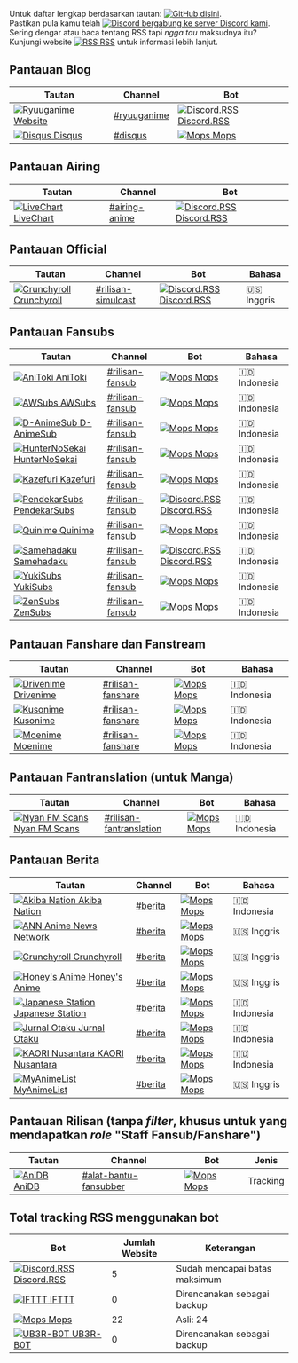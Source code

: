 Untuk daftar lengkap berdasarkan tautan: [![GitHub](https://www.google.com/s2/favicons?domain=github.com) disini](https://github.com/nattadasu/Ryuuganime/blob/master/Assets/RSS%20Watchlist/RSS.md "Klik untuk loncat ke laman dituju").<br>
Pastikan pula kamu telah [![Discord](https://www.google.com/s2/favicons?domain=discordapp.com) bergabung ke server Discord kami](https://discord.gg/nWHwkuT "Klik untuk bergabung").<br>
Sering dengar atau baca tentang RSS tapi _ngga tau_ maksudnya itu? Kunjungi website [![RSS](https://www.google.com/s2/favicons?domain=rss.com) RSS](https://rss.com/what-is-rss/) untuk informasi lebih lanjut.

## Pantauan Blog
| Tautan | Channel | Bot |
| ------ | ------- | --- |
| [![Ryuuganime](https://www.google.com/s2/favicons?domain=ryuuganime.blogspot.com) Website](https://ryuuganime.blogspot.com) | [#ryuuganime](https://discordapp.com/channels/594442535615725579/594696982594060301) | [![Discord.RSS](https://www.google.com/s2/favicons?domain=discordrss.xyz) Discord.RSS](https://discordrss.xyz) |
| [![Disqus](https://www.google.com/s2/favicons?domain=disqus.com) Disqus](https://ryuuganime.disqus.com) | [#disqus](https://discordapp.com/channels/594442535615725579/604340156475899944) | [![Mops](https://www.google.com/s2/favicons?domain=top.gg) Mops](https://top.gg/bot/305398845389406209) |

## Pantauan Airing
| Tautan | Channel | Bot |
| ------ | ------- | --- |
| [![LiveChart](https://www.google.com/s2/favicons?domain=livechart.me) LiveChart](https://livechart.me) | [#airing-anime](https://discordapp.com/channels/594442535615725579/599305178381811719) | [![Discord.RSS](https://www.google.com/s2/favicons?domain=discordrss.xyz) Discord.RSS](https://discordrss.xyz) |

## Pantauan Official
| Tautan | Channel | Bot | Bahasa |
| ------ | ------- | --- | ------ |
| [![Crunchyroll](https://www.google.com/s2/favicons?domain=crunchyroll.com) Crunchyroll](https://crunchyroll.com) | [#rilisan-simulcast](https://discordapp.com/channels/594442535615725579/599548511209390100) | [![Discord.RSS](https://www.google.com/s2/favicons?domain=discordrss.xyz) Discord.RSS](https://discordrss.xyz) | :us: Inggris |

## Pantauan Fansubs
| Tautan | Channel | Bot | Bahasa |
| ------ | ------- | --- | ------ |
| [![AniToki](https://www.google.com/s2/favicons?domain=anitoki.com) AniToki](https://anitoki.com) | [#rilisan-fansub](https://discordapp.com/channels/594442535615725579/599547510536536084) | [![Mops](https://www.google.com/s2/favicons?domain=top.gg) Mops](https://top.gg/bot/305398845389406209) | :indonesia: Indonesia |
| [![AWSubs](https://www.google.com/s2/favicons?domain=awsubs.tv) AWSubs](https://awsubs.tv) | [#rilisan-fansub](https://discordapp.com/channels/594442535615725579/599547510536536084) | [![Mops](https://www.google.com/s2/favicons?domain=top.gg) Mops](https://top.gg/bot/305398845389406209) | :indonesia: Indonesia |
| [![D-AnimeSub](https://www.google.com/s2/favicons?domain=danimesub.wordpress.com) D-AnimeSub](https://danimesub.wordpress.com) | [#rilisan-fansub](https://discordapp.com/channels/594442535615725579/599547510536536084) | [![Mops](https://www.google.com/s2/favicons?domain=top.gg) Mops](https://top.gg/bot/305398845389406209) | :indonesia: Indonesia |
| [![HunterNoSekai](https://www.google.com/s2/favicons?domain=www.huntersekai.website) HunterNoSekai](https://www.huntersekai.website) | [#rilisan-fansub](https://discordapp.com/channels/594442535615725579/599547510536536084) | [![Mops](https://www.google.com/s2/favicons?domain=top.gg) Mops](https://top.gg/bot/305398845389406209) | :indonesia: Indonesia |
| [![Kazefuri](https://www.google.com/s2/favicons?domain=www.kazefuri.web.id) Kazefuri](https://www.kazefuri.web.id) | [#rilisan-fansub](https://discordapp.com/channels/594442535615725579/599547510536536084) | [![Mops](https://www.google.com/s2/favicons?domain=top.gg) Mops](https://top.gg/bot/305398845389406209) | :indonesia: Indonesia |
| [![PendekarSubs](https://www.google.com/s2/favicons?domain=pendekarsubs.us) PendekarSubs](https://pendekarsubs.us) | [#rilisan-fansub](https://discordapp.com/channels/594442535615725579/599547510536536084) | [![Discord.RSS](https://www.google.com/s2/favicons?domain=discordrss.xyz) Discord.RSS](https://discordrss.xyz) | :indonesia: Indonesia |
| [![Quinime](https://www.google.com/s2/favicons?domain=quinimefansub.com) Quinime](https://quinimefansub.com) | [#rilisan-fansub](https://discordapp.com/channels/594442535615725579/599547510536536084) | [![Mops](https://www.google.com/s2/favicons?domain=top.gg) Mops](https://top.gg/bot/305398845389406209) | :indonesia: Indonesia |
| [![Samehadaku](https://www.google.com/s2/favicons?domain=samehadaku.tv) Samehadaku](https://samehadaku.tv) | [#rilisan-fansub](https://discordapp.com/channels/594442535615725579/599547510536536084) | [![Discord.RSS](https://www.google.com/s2/favicons?domain=discordrss.xyz) Discord.RSS](https://discordrss.xyz) | :indonesia: Indonesia |
| [![YukiSubs](https://www.google.com/s2/favicons?domain=yukisubs.com) YukiSubs](https://yukisubs.com) | [#rilisan-fansub](https://discordapp.com/channels/594442535615725579/599547510536536084) | [![Mops](https://www.google.com/s2/favicons?domain=top.gg) Mops](https://top.gg/bot/305398845389406209) | :indonesia: Indonesia |
| [![ZenSubs](https://www.google.com/s2/favicons?domain=zensubs.xyz) ZenSubs](https://zensubs.xyz) | [#rilisan-fansub](https://discordapp.com/channels/594442535615725579/599547510536536084) | [![Mops](https://www.google.com/s2/favicons?domain=top.gg) Mops](https://top.gg/bot/305398845389406209) | :indonesia: Indonesia |

## Pantauan Fanshare dan Fanstream
| Tautan | Channel | Bot | Bahasa |
| ------ | ------- | --- | ------ |
| [![Drivenime](https://www.google.com/s2/favicons?domain=drivenime.com) Drivenime](https://drivenime.com) | [#rilisan-fanshare](https://discordapp.com/channels/594442535615725579/602376710960447508) | [![Mops](https://www.google.com/s2/favicons?domain=top.gg) Mops](https://top.gg/bot/305398845389406209) | :indonesia: Indonesia |
| [![Kusonime](https://www.google.com/s2/favicons?domain=kusonime.com) Kusonime](https://kusonime.com) | [#rilisan-fanshare](https://discordapp.com/channels/594442535615725579/602376710960447508) | [![Mops](https://www.google.com/s2/favicons?domain=top.gg) Mops](https://top.gg/bot/305398845389406209) | :indonesia: Indonesia |
| [![Moenime](https://www.google.com/s2/favicons?domain=moenime.id) Moenime](https://moenime.id) | [#rilisan-fanshare](https://discordapp.com/channels/594442535615725579/602376710960447508) | [![Mops](https://www.google.com/s2/favicons?domain=top.gg) Mops](https://top.gg/bot/305398845389406209) | :indonesia: Indonesia |

## Pantauan Fantranslation (untuk Manga)
| Tautan | Channel | Bot | Bahasa |
| ------ | ------- | --- | ------ |
| [![Nyan FM Scans](https://www.google.com/s2/favicons?domain=mangadex.org) Nyan FM Scans](https://mangadex.org/group/7774/nyan-fm-scans) | [#rilisan-fantranslation](https://discordapp.com/channels/594442535615725579/605394499472064533) | [![Mops](https://www.google.com/s2/favicons?domain=top.gg) Mops](https://top.gg/bot/305398845389406209) | :indonesia: Indonesia |

## Pantauan Berita
| Tautan | Channel | Bot | Bahasa |
| ------ | ------- | --- | ------ |
| [![Akiba Nation](https://www.google.com/s2/favicons?domain=www.akibanation.com) Akiba Nation](https://www.akibanation.com) | [#berita](https://discordapp.com/channels/594442535615725579/600774745482461209) | [![Mops](https://www.google.com/s2/favicons?domain=top.gg) Mops](https://top.gg/bot/305398845389406209) | :indonesia: Indonesia |
| [![ANN](https://www.google.com/s2/favicons?domain=www.animenewsnetwork.com) Anime News Network](https://www.animenewsnetwork.com) | [#berita](https://discordapp.com/channels/594442535615725579/600774745482461209) | [![Mops](https://www.google.com/s2/favicons?domain=top.gg) Mops](https://top.gg/bot/305398845389406209) | :us: Inggris |
| [![Crunchyroll](https://www.google.com/s2/favicons?domain=crunchyroll.com) Crunchyroll](https://crunchyroll.com) | [#berita](https://discordapp.com/channels/594442535615725579/600774745482461209) | [![Mops](https://www.google.com/s2/favicons?domain=top.gg) Mops](https://top.gg/bot/305398845389406209) | :us: Inggris |
| [![Honey's Anime](https://www.google.com/s2/favicons?domain=honeysanime.com) Honey's Anime](https://honeysanime.com) | [#berita](https://discordapp.com/channels/594442535615725579/600774745482461209) | [![Mops](https://www.google.com/s2/favicons?domain=top.gg) Mops](https://top.gg/bot/305398845389406209) | :us: Inggris |
| [![Japanese Station](https://www.google.com/s2/favicons?domain=japanesestation.com) Japanese Station](https://japanesestation.com) | [#berita](https://discordapp.com/channels/594442535615725579/600774745482461209) | [![Mops](https://www.google.com/s2/favicons?domain=top.gg) Mops](https://top.gg/bot/305398845389406209) | :indonesia: Indonesia |
| [![Jurnal Otaku](https://www.google.com/s2/favicons?domain=jurnalotaku.com) Jurnal Otaku](https://jurnalotaku.com) | [#berita](https://discordapp.com/channels/594442535615725579/600774745482461209) | [![Mops](https://www.google.com/s2/favicons?domain=top.gg) Mops](https://top.gg/bot/305398845389406209) | :indonesia: Indonesia |
| [![KAORI Nusantara](https://www.google.com/s2/favicons?domain=kaorinusantara.or.id) KAORI Nusantara](https://kaorinusantara) | [#berita](https://discordapp.com/channels/594442535615725579/600774745482461209) | [![Mops](https://www.google.com/s2/favicons?domain=top.gg) Mops](https://top.gg/bot/305398845389406209) | :indonesia: Indonesia |
| [![MyAnimeList](https://www.google.com/s2/favicons?domain=myanimelist.net) MyAnimeList](https://myanimelist.net) | [#berita](https://discordapp.com/channels/594442535615725579/600774745482461209) | [![Mops](https://www.google.com/s2/favicons?domain=top.gg) Mops](https://top.gg/bot/305398845389406209) | :us: Inggris |

## Pantauan Rilisan (tanpa _filter_, khusus untuk yang mendapatkan _role_ "Staff Fansub/Fanshare")
| Tautan | Channel | Bot | Jenis |
| ------ | ------- | --- | ----- |
| [![AniDB](https://www.google.com/s2/favicons?domain=anidb.net) AniDB](https://anidb.net) | [#alat-bantu-fansubber](https://discordapp.com/channels/594442535615725579/600775791562719232) | [![Mops](https://www.google.com/s2/favicons?domain=top.gg) Mops](https://top.gg/bot/305398845389406209) | Tracking |

## Total tracking RSS menggunakan bot
| Bot | Jumlah Website | Keterangan |
| --- | -------------- | ---------- |
| [![Discord.RSS](https://www.google.com/s2/favicons?domain=discordrss.xyz) Discord.RSS](https://discordrss.xyz) | 5 | Sudah mencapai batas maksimum |
| [![IFTTT](https://www.google.com/s2/favicons?domain=ifttt.com) IFTTT](https://ifttt.com) | 0 | Direncanakan sebagai backup |
| [![Mops](https://www.google.com/s2/favicons?domain=top.gg) Mops](https://top.gg/bot/305398845389406209) | 22 | Asli: 24 |
| [![UB3R-B0T](https://www.google.com/s2/favicons?domain=ub3r-b0t.com) UB3R-B0T](https://ub3r-b0t.com) | 0 | Direncanakan sebagai backup
